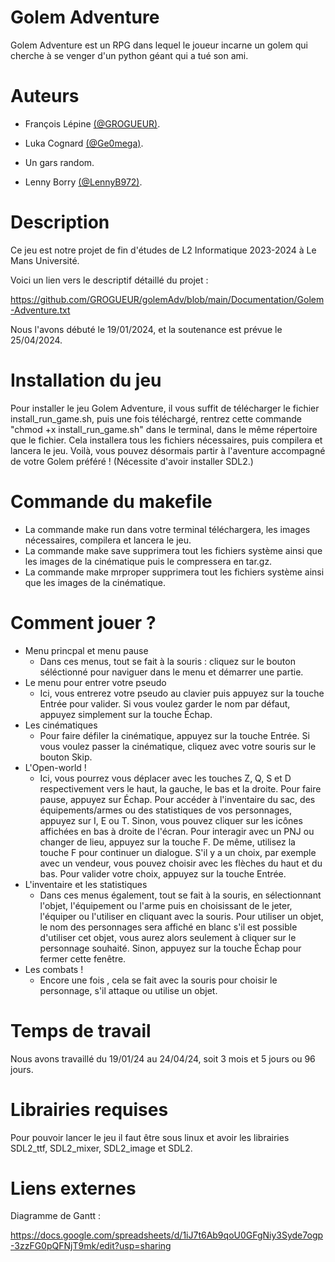 
# Golem Adventure

Golem Adventure est un RPG dans lequel le joueur incarne un golem qui cherche à se venger d'un python géant qui a tué son ami.

# Auteurs
- François Lépine [(@GROGUEUR)](https://github.com/GROGUEUR).

- Luka Cognard [(@Ge0mega)](https://github.com/Ge0mega).

- Un gars random.

- Lenny Borry [(@LennyB972)](https://github.com/LennyB972).

# Description
  Ce jeu est notre projet de fin d'études de L2 Informatique 2023-2024 à Le Mans Université.

  Voici un lien vers le descriptif détaillé du projet :

  https://github.com/GROGUEUR/golemAdv/blob/main/Documentation/Golem-Adventure.txt

  Nous l'avons débuté le 19/01/2024, et la soutenance est prévue le 25/04/2024.

# Installation du jeu
  Pour installer le jeu Golem Adventure, il vous suffit de télécharger le fichier install_run_game.sh, puis une fois téléchargé,
  rentrez cette commande "chmod +x install_run_game.sh" dans le terminal, dans le même répertoire que le fichier.
  Cela installera tous les fichiers nécessaires, puis compilera et lancera le jeu.
  Voilà, vous pouvez désormais partir à l'aventure accompagné de votre Golem préféré !
  (Nécessite d'avoir installer SDL2.)

# Commande du makefile
 - La commande make run dans votre terminal téléchargera, les images nécessaires, compilera et lancera le jeu.
 - La commande make save supprimera tout les fichiers système ainsi que les images de la cinématique puis le compressera en tar.gz.
 - La commande make mrproper supprimera tout les fichiers système ainsi que les images de la cinématique.
   
# Comment jouer ?
- Menu princpal et menu pause
  - Dans ces menus, tout se fait à la souris : cliquez sur le bouton séléctionné pour naviguer dans le menu et démarrer une partie.
- Le menu pour entrer votre pseudo
  - Ici, vous entrerez votre pseudo au clavier puis appuyez sur la touche Entrée pour valider. Si vous voulez garder le nom par défaut, appuyez simplement sur la touche Échap.
- Les cinématiques
  - Pour faire défiler la cinématique, appuyez sur la touche Entrée. Si vous voulez passer la cinématique, cliquez avec votre souris sur le bouton Skip.
- L'Open-world !
  - Ici, vous pourrez vous déplacer avec les touches Z, Q, S et D respectivement vers le haut, la gauche, le bas et la droite. Pour faire pause, appuyez sur Échap.
   Pour accéder à l'inventaire du sac, des équipements/armes ou des statistiques de vos personnages, appuyez sur I, E ou T. Sinon, vous pouvez cliquer sur les icônes affichées en bas à droite de l'écran.
   Pour interagir avec un PNJ ou changer de lieu, appuyez sur la touche F. De même, utilisez la touche F pour continuer un dialogue. S'il y a un choix, par exemple avec un vendeur, vous pouvez choisir avec les flèches du haut et du bas. Pour valider votre choix, appuyez sur la touche Entrée.
- L'inventaire et les statistiques
  - Dans ces menus également, tout se fait à la souris, en sélectionnant l'objet, l'équipement ou l'arme puis en choisissant de le jeter, l'équiper ou l'utiliser en cliquant avec la souris.
   Pour utiliser un objet, le nom des personnages sera affiché en blanc s'il est possible d'utiliser cet objet, vous aurez alors seulement à cliquer sur le personnage souhaité. Sinon, appuyez sur la touche Échap pour fermer cette fenêtre.
- Les combats !
  - Encore une fois , cela se fait avec la souris pour choisir le personnage, s'il attaque ou utilise un objet.

# Temps de travail

Nous avons travaillé du 19/01/24 au 24/04/24, soit 3 mois et 5 jours ou 96 jours.

# Librairies requises

Pour pouvoir lancer le jeu il faut être sous linux et avoir les librairies SDL2_ttf, SDL2_mixer, SDL2_image et SDL2.

# Liens externes
Diagramme de Gantt : 

https://docs.google.com/spreadsheets/d/1iJ7t6Ab9qoU0GFgNiy3Syde7ogp-3zzFG0pQFNjT9mk/edit?usp=sharing
